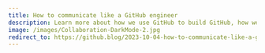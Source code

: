```yaml
---
title: How to communicate like a GitHub engineer
description: Learn more about how we use GitHub to build GitHub, how we turned our guiding communications principles into prescriptive practices to manage our internal communications signal-to-noise ratio, and how you can contribute to the ongoing conversation.
image: /images/Collaboration-DarkMode-2.jpg
redirect_to: https://github.blog/2023-10-04-how-to-communicate-like-a-github-engineer-our-principles-practices-and-tools/
---
```

